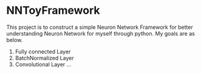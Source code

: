 # NNToyFramework
This project is to construct a simple Neuron Network Framework for better understanding Neuron Network for myself through python. My goals are as below.
1. Fully connected Layer
2. BatchNormalized Layer
3. Convolutional Layer
...
